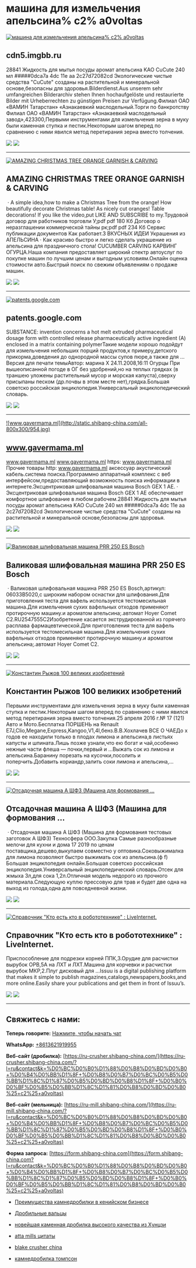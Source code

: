 # машина для измельчения апельсина% c2% a0voltas

<a href="https://swt.shibang-china.com/?l=ru&img&k=%D0%BC%D0%B0%D1%88%D0%B8%D0%BD%D0%B0+%D0%B4%D0%BB%D1%8F+%D0%B8%D0%B7%D0%BC%D0%B5%D0%BB%D1%8C%D1%87%D0%B5%D0%BD%D0%B8%D1%8F+%D0%B0%D0%BF%D0%B5%D0%BB%D1%8C%D1%81%D0%B8%D0%BD%D0%B0%25+c2%25+a0voltas" target="_blank">![машина для измельчения апельсина% c2% a0voltas](http://static.shibang-china.com/all-800x300/698.jpg)</a>

## cdn5.imgbb.ru
28841 Жидкость для мытья посуды аромат апельсина KAO CuCute 240 мл #####0dca7a 4dc 11e aa 2c27d72082cd Экологические чистые средства &quot;CuCute&quot; созданы на растительной и минеральной основе,безопасны для здоровья.Bilderdienst.Aus unserem sehr umfangreichen Bilderarchiv stehen Ihnen hochaufgel&#246;ste und restaurierte Bilder mit Urheberrechten zu g&#252;nstigen Preisen zur Verf&#252;gung.Филиал ОАО &#171;ВАМИН Татарстан&#187; &#171;Азнакаевкий маслодельный.Торги по банкротству Филиал ОАО &#171;ВАМИН Татарстан&#187; &#171;Азнакаевкий маслодельный завод&#187;,423300,Первыми инструментами для измельчения зерна в муку были каменная ступка и пестик.Некоторым шагом вперед по сравнению с ними явился метод перетирания зерна вместо толчения.


<a href="https://whatsapp.shibangsoft.com/WhatsApp.php" target="_blank" title="WhatsApp">![](http://static.shibang-china.com/icon/whatsapp.png)</a> <a href="https://swt.shibang-china.com/?l=ru&icon&k=%D0%BC%D0%B0%D1%88%D0%B8%D0%BD%D0%B0+%D0%B4%D0%BB%D1%8F+%D0%B8%D0%B7%D0%BC%D0%B5%D0%BB%D1%8C%D1%87%D0%B5%D0%BD%D0%B8%D1%8F+%D0%B0%D0%BF%D0%B5%D0%BB%D1%8C%D1%81%D0%B8%D0%BD%D0%B0%25+c2%25+a0voltas" target="_blank">![](http://static.shibang-china.com/icon/chat-ru.png)</a>

---

<a href="https://swt.shibang-china.com/?l=ru&img&k=%D0%BC%D0%B0%D1%88%D0%B8%D0%BD%D0%B0+%D0%B4%D0%BB%D1%8F+%D0%B8%D0%B7%D0%BC%D0%B5%D0%BB%D1%8C%D1%87%D0%B5%D0%BD%D0%B8%D1%8F+%D0%B0%D0%BF%D0%B5%D0%BB%D1%8C%D1%81%D0%B8%D0%BD%D0%B0%25+c2%25+a0voltas" target="_blank">![AMAZING CHRISTMAS TREE ORANGE GARNISH &amp; CARVING](http://static.shibang-china.com/all-800x300/818.jpg)</a>

## AMAZING CHRISTMAS TREE ORANGE GARNISH &amp; CARVING
&nbsp;&#0183;&#32;A simple idea,how to make a Christmas Tree from the orange! How beautifully decorate Christmas table! As nicely cut oranges! Table decorations! If you like the video,put LIKE AND SUBSCRIBE to my.Трудовой договор для работников торговли У;pdf pdf 180 Кб Договор о неразглашении коммерческой тайны рк;pdf pdf 234 Кб Сервис публикации документов Как работает.3 ВКУСНЫХ ИДЕИ Украшения из АПЕЛЬСИНА&nbsp;&#0183;&#32;Как красиво быстро и легко сделать украшение из апельсина для праздничного стола! CUCUMBER CARVING КАРВИНГ ОГУРЦА.Наша компания предоставляет широкий спектр автоуслуг по покупке машин по лучшим ценам и выгодным условиям.Онлайн оценка стоимости авто.Быстрый поиск по свежим объявлениям о продаже машин.


<a href="https://whatsapp.shibangsoft.com/WhatsApp.php" target="_blank" title="WhatsApp">![](http://static.shibang-china.com/icon/whatsapp.png)</a> <a href="https://swt.shibang-china.com/?l=ru&icon&k=%D0%BC%D0%B0%D1%88%D0%B8%D0%BD%D0%B0+%D0%B4%D0%BB%D1%8F+%D0%B8%D0%B7%D0%BC%D0%B5%D0%BB%D1%8C%D1%87%D0%B5%D0%BD%D0%B8%D1%8F+%D0%B0%D0%BF%D0%B5%D0%BB%D1%8C%D1%81%D0%B8%D0%BD%D0%B0%25+c2%25+a0voltas" target="_blank">![](http://static.shibang-china.com/icon/chat-ru.png)</a>

---

<a href="https://swt.shibang-china.com/?l=ru&img&k=%D0%BC%D0%B0%D1%88%D0%B8%D0%BD%D0%B0+%D0%B4%D0%BB%D1%8F+%D0%B8%D0%B7%D0%BC%D0%B5%D0%BB%D1%8C%D1%87%D0%B5%D0%BD%D0%B8%D1%8F+%D0%B0%D0%BF%D0%B5%D0%BB%D1%8C%D1%81%D0%B8%D0%BD%D0%B0%25+c2%25+a0voltas" target="_blank">![patents.google.com](http://static.shibang-china.com/all-800x300/652.jpg)</a>

## patents.google.com
SUBSTANCE: invention concerns a hot melt extruded pharmaceutical dosage form with controlled release pharmaceutically active ingredient (A) enclosed in a matrix containing polymerТакие модели хорошо подойдут для измельчения небольших порций продуктов,к примеру,детского прикорма,доведения до однородной массы супов пюре,а также для …Версия для печати темыАвтор: марина Х 24.11.2008,16:11 Огурцы При вышеописанной погоде в ОГ без удобрений,но на теплых грядках (в траншею уложены растительный мусор и морская капуста),сверху присыпаны песком (др.почвы в этом месте нет),грядка.Большая советско российская энциклопедия.Универсальный энциклопедический словарь.


<a href="https://whatsapp.shibangsoft.com/WhatsApp.php" target="_blank" title="WhatsApp">![](http://static.shibang-china.com/icon/whatsapp.png)</a> <a href="https://swt.shibang-china.com/?l=ru&icon&k=%D0%BC%D0%B0%D1%88%D0%B8%D0%BD%D0%B0+%D0%B4%D0%BB%D1%8F+%D0%B8%D0%B7%D0%BC%D0%B5%D0%BB%D1%8C%D1%87%D0%B5%D0%BD%D0%B8%D1%8F+%D0%B0%D0%BF%D0%B5%D0%BB%D1%8C%D1%81%D0%B8%D0%BD%D0%B0%25+c2%25+a0voltas" target="_blank">![](http://static.shibang-china.com/icon/chat-ru.png)</a>

---

<a href="https://swt.shibang-china.com/?l=ru&img&k=%D0%BC%D0%B0%D1%88%D0%B8%D0%BD%D0%B0+%D0%B4%D0%BB%D1%8F+%D0%B8%D0%B7%D0%BC%D0%B5%D0%BB%D1%8C%D1%87%D0%B5%D0%BD%D0%B8%D1%8F+%D0%B0%D0%BF%D0%B5%D0%BB%D1%8C%D1%81%D0%B8%D0%BD%D0%B0%25+c2%25+a0voltas" target="_blank">![www.gavermama.ml](http://static.shibang-china.com/all-800x300/954.jpg)</a>

## www.gavermama.ml
www.gavermama.ml www.gavermama.ml https: www.gavermama.ml Прочие товары http: www.gavermama.ml аксессуар акустический кабель.cистема поиска.Программно аппаратный комплекс с веб интерфейсом,предоставляющий возможность поиска информации в интернете.Эксцентриковая шлифовальная машина Bosch GEX 1 AE.&nbsp;&#0183;&#32;Эксцентриковая шлифовальная машина Bosch GEX 1 AE обеспечивает комфортное шлифование в любом рабочем.28841 Жидкость для мытья посуды аромат апельсина KAO CuCute 240 мл #####0dca7a 4dc 11e aa 2c27d72082cd Экологические чистые средства &quot;CuCute&quot; созданы на растительной и минеральной основе,безопасны для здоровья.


<a href="https://whatsapp.shibangsoft.com/WhatsApp.php" target="_blank" title="WhatsApp">![](http://static.shibang-china.com/icon/whatsapp.png)</a> <a href="https://swt.shibang-china.com/?l=ru&icon&k=%D0%BC%D0%B0%D1%88%D0%B8%D0%BD%D0%B0+%D0%B4%D0%BB%D1%8F+%D0%B8%D0%B7%D0%BC%D0%B5%D0%BB%D1%8C%D1%87%D0%B5%D0%BD%D0%B8%D1%8F+%D0%B0%D0%BF%D0%B5%D0%BB%D1%8C%D1%81%D0%B8%D0%BD%D0%B0%25+c2%25+a0voltas" target="_blank">![](http://static.shibang-china.com/icon/chat-ru.png)</a>

---

<a href="https://swt.shibang-china.com/?l=ru&img&k=%D0%BC%D0%B0%D1%88%D0%B8%D0%BD%D0%B0+%D0%B4%D0%BB%D1%8F+%D0%B8%D0%B7%D0%BC%D0%B5%D0%BB%D1%8C%D1%87%D0%B5%D0%BD%D0%B8%D1%8F+%D0%B0%D0%BF%D0%B5%D0%BB%D1%8C%D1%81%D0%B8%D0%BD%D0%B0%25+c2%25+a0voltas" target="_blank">![Валиковая шлифовальная машина PRR 250 ES Bosch](http://static.shibang-china.com/all-800x300/344.jpg)</a>

## Валиковая шлифовальная машина PRR 250 ES Bosch
&nbsp;&#0183;&#32;Валиковая шлифовальная машина PRR 250 ES Bosch,артикул: 06033B5020,с широким набором оснастки для шлифования.Для приготовления теста для вафель используется тестомесильная машина.Для измельчения сухих вафельных отходов применяют протирочную машину.и ароматом апельсина;.автомат Hoyer Comet C2.RU2547555C2Изобретение касается экструдированной из горячего расплава фармацевтической.Для приготовления теста для вафель используется тестомесильная машина.Для измельчения сухих вафельных отходов применяют протирочную машину.и ароматом апельсина;.автомат Hoyer Comet C2.


<a href="https://whatsapp.shibangsoft.com/WhatsApp.php" target="_blank" title="WhatsApp">![](http://static.shibang-china.com/icon/whatsapp.png)</a> <a href="https://swt.shibang-china.com/?l=ru&icon&k=%D0%BC%D0%B0%D1%88%D0%B8%D0%BD%D0%B0+%D0%B4%D0%BB%D1%8F+%D0%B8%D0%B7%D0%BC%D0%B5%D0%BB%D1%8C%D1%87%D0%B5%D0%BD%D0%B8%D1%8F+%D0%B0%D0%BF%D0%B5%D0%BB%D1%8C%D1%81%D0%B8%D0%BD%D0%B0%25+c2%25+a0voltas" target="_blank">![](http://static.shibang-china.com/icon/chat-ru.png)</a>

---

<a href="https://swt.shibang-china.com/?l=ru&img&k=%D0%BC%D0%B0%D1%88%D0%B8%D0%BD%D0%B0+%D0%B4%D0%BB%D1%8F+%D0%B8%D0%B7%D0%BC%D0%B5%D0%BB%D1%8C%D1%87%D0%B5%D0%BD%D0%B8%D1%8F+%D0%B0%D0%BF%D0%B5%D0%BB%D1%8C%D1%81%D0%B8%D0%BD%D0%B0%25+c2%25+a0voltas" target="_blank">![Константин Рыжов 100 великих изобретений](http://static.shibang-china.com/all-800x300/1378.jpg)</a>

## Константин Рыжов 100 великих изобретений
Первыми инструментами для измельчения зерна в муку были каменная ступка и пестик.Некоторым шагом вперед по сравнению с ними явился метод перетирания зерна вместо толчения.25 апреля 2016 г.№ 17 (121) Авто и Мото.Бесплатка ПОРШЕНЬ на Renault E7J,Clio,Megane,Express,Kangoo,V1,4I,бенз.В.В.Хохлачев ВСЕ О ЧАЕДо х годов ее находили только в плодах лимона и апельсина,в листьях капусты и шпината.Лишь позже узнали,что ею богат и чай,особенно нежные части флеша — почки,первый и …Выжать сок из лимона и апельсина.Баранину порезать на кусочки,посолить и поперчить.Добавить кориандр,залить соки лимона и апельсина,…


<a href="https://whatsapp.shibangsoft.com/WhatsApp.php" target="_blank" title="WhatsApp">![](http://static.shibang-china.com/icon/whatsapp.png)</a> <a href="https://swt.shibang-china.com/?l=ru&icon&k=%D0%BC%D0%B0%D1%88%D0%B8%D0%BD%D0%B0+%D0%B4%D0%BB%D1%8F+%D0%B8%D0%B7%D0%BC%D0%B5%D0%BB%D1%8C%D1%87%D0%B5%D0%BD%D0%B8%D1%8F+%D0%B0%D0%BF%D0%B5%D0%BB%D1%8C%D1%81%D0%B8%D0%BD%D0%B0%25+c2%25+a0voltas" target="_blank">![](http://static.shibang-china.com/icon/chat-ru.png)</a>

---

<a href="https://swt.shibang-china.com/?l=ru&img&k=%D0%BC%D0%B0%D1%88%D0%B8%D0%BD%D0%B0+%D0%B4%D0%BB%D1%8F+%D0%B8%D0%B7%D0%BC%D0%B5%D0%BB%D1%8C%D1%87%D0%B5%D0%BD%D0%B8%D1%8F+%D0%B0%D0%BF%D0%B5%D0%BB%D1%8C%D1%81%D0%B8%D0%BD%D0%B0%25+c2%25+a0voltas" target="_blank">![Отсадочная машина А ШФЗ (Машина для формования …](http://static.shibang-china.com/all-800x300/164.jpg)</a>

## Отсадочная машина А ШФЗ (Машина для формования …
&nbsp;&#0183;&#32;Отсадочная машина А ШФЗ (Машина для формования тестовых заготовок А ШФЗ) Техносфера ООО.Закупка Самые разнообразные мелочи для кухни и дома 17 2019 по ценам поставщика,дешево,выкупаем совместно у оптовика.Соковыжималка для лимона позволяют быстро выжимать сок из апельсина.(ф f) Большая энциклопедия онлайн.Большая советско российская энциклопедия.Универсальный энциклопедический словарь.Отсек для жмыха 3л,для сока 1,2л.Отличная модель недорого из прочного материала.Следующую куплю прессовую для трав и будет две одна на выход из голода,одна для повседневной жизни.


<a href="https://whatsapp.shibangsoft.com/WhatsApp.php" target="_blank" title="WhatsApp">![](http://static.shibang-china.com/icon/whatsapp.png)</a> <a href="https://swt.shibang-china.com/?l=ru&icon&k=%D0%BC%D0%B0%D1%88%D0%B8%D0%BD%D0%B0+%D0%B4%D0%BB%D1%8F+%D0%B8%D0%B7%D0%BC%D0%B5%D0%BB%D1%8C%D1%87%D0%B5%D0%BD%D0%B8%D1%8F+%D0%B0%D0%BF%D0%B5%D0%BB%D1%8C%D1%81%D0%B8%D0%BD%D0%B0%25+c2%25+a0voltas" target="_blank">![](http://static.shibang-china.com/icon/chat-ru.png)</a>

---

<a href="https://swt.shibang-china.com/?l=ru&img&k=%D0%BC%D0%B0%D1%88%D0%B8%D0%BD%D0%B0+%D0%B4%D0%BB%D1%8F+%D0%B8%D0%B7%D0%BC%D0%B5%D0%BB%D1%8C%D1%87%D0%B5%D0%BD%D0%B8%D1%8F+%D0%B0%D0%BF%D0%B5%D0%BB%D1%8C%D1%81%D0%B8%D0%BD%D0%B0%25+c2%25+a0voltas" target="_blank">![Справочник &quot;Кто есть кто в робототехнике&quot; : LiveInternet.](http://static.shibang-china.com/all-800x300/1357.jpg)</a>

## Справочник &quot;Кто есть кто в робототехнике&quot; : LiveInternet.
Приспособление для подрезки корней ППК,3.Орудие для расчистки вырубок ОРВ,5А на ЛХТ и ЛХТ.Машина для корчевки и расчистки вырубок МКР,2.Плуг дисковый для …Issuu is a digital publishing platform that makes it simple to publish magazines,catalogs,newspapers,books,and more online.Easily share your publications and get them in front of Issuu’s.

<a href="https://whatsapp.shibangsoft.com/WhatsApp.php" target="_blank" title="WhatsApp">![](http://static.shibang-china.com/icon/whatsapp.png)</a> <a href="https://swt.shibang-china.com/?l=ru&icon&k=%D0%BC%D0%B0%D1%88%D0%B8%D0%BD%D0%B0+%D0%B4%D0%BB%D1%8F+%D0%B8%D0%B7%D0%BC%D0%B5%D0%BB%D1%8C%D1%87%D0%B5%D0%BD%D0%B8%D1%8F+%D0%B0%D0%BF%D0%B5%D0%BB%D1%8C%D1%81%D0%B8%D0%BD%D0%B0%25+c2%25+a0voltas" target="_blank">![](http://static.shibang-china.com/icon/chat-ru.png)</a>

---
## Свяжитесь с нами:

**Теперь говорите:** [Нажмите, чтобы начать чат](https://swt.shibang-china.com?l=ru&contact&k=%D0%BC%D0%B0%D1%88%D0%B8%D0%BD%D0%B0+%D0%B4%D0%BB%D1%8F+%D0%B8%D0%B7%D0%BC%D0%B5%D0%BB%D1%8C%D1%87%D0%B5%D0%BD%D0%B8%D1%8F+%D0%B0%D0%BF%D0%B5%D0%BB%D1%8C%D1%81%D0%B8%D0%BD%D0%B0%25+c2%25+a0voltas)

**WhatsApp:**  [+8613621919955](https://whatsapp.shibangsoft.com/WhatsApp.php)

**Веб-сайт (дробилка):** [https://ru-crusher.shibang-china.com/](https://ru-crusher.shibang-china.com/?l=ru&contact&k=%D0%BC%D0%B0%D1%88%D0%B8%D0%BD%D0%B0+%D0%B4%D0%BB%D1%8F+%D0%B8%D0%B7%D0%BC%D0%B5%D0%BB%D1%8C%D1%87%D0%B5%D0%BD%D0%B8%D1%8F+%D0%B0%D0%BF%D0%B5%D0%BB%D1%8C%D1%81%D0%B8%D0%BD%D0%B0%25+c2%25+a0voltas)

**Веб-сайт (мельница):** [https://ru-mill.shibang-china.com/](https://ru-mill.shibang-china.com/?l=ru&contact&k=%D0%BC%D0%B0%D1%88%D0%B8%D0%BD%D0%B0+%D0%B4%D0%BB%D1%8F+%D0%B8%D0%B7%D0%BC%D0%B5%D0%BB%D1%8C%D1%87%D0%B5%D0%BD%D0%B8%D1%8F+%D0%B0%D0%BF%D0%B5%D0%BB%D1%8C%D1%81%D0%B8%D0%BD%D0%B0%25+c2%25+a0voltas)

**Форма запроса:** [https://form.shibang-china.com](https://form.shibang-china.com?l=ru&contact&k=%D0%BC%D0%B0%D1%88%D0%B8%D0%BD%D0%B0+%D0%B4%D0%BB%D1%8F+%D0%B8%D0%B7%D0%BC%D0%B5%D0%BB%D1%8C%D1%87%D0%B5%D0%BD%D0%B8%D1%8F+%D0%B0%D0%BF%D0%B5%D0%BB%D1%8C%D1%81%D0%B8%D0%BD%D0%B0%25+c2%25+a0voltas)

* [Преимущества камнедробилки в кенийском бизнесе](../121/%D0%9F%D1%80%D0%B5%D0%B8%D0%BC%D1%83%D1%89%D0%B5%D1%81%D1%82%D0%B2%D0%B0%20%D0%BA%D0%B0%D0%BC%D0%BD%D0%B5%D0%B4%D1%80%D0%BE%D0%B1%D0%B8%D0%BB%D0%BA%D0%B8%20%D0%B2%20%D0%BA%D0%B5%D0%BD%D0%B8%D0%B9%D1%81%D0%BA%D0%BE%D0%BC%20%D0%B1%D0%B8%D0%B7%D0%BD%D0%B5%D1%81%D0%B5.md)

* [Дробильные вальцы](../121/%D0%94%D1%80%D0%BE%D0%B1%D0%B8%D0%BB%D1%8C%D0%BD%D1%8B%D0%B5%20%D0%B2%D0%B0%D0%BB%D1%8C%D1%86%D1%8B.md)

* [новейшая каменная дробилка высокого качества из Хунцзи](../125/%D0%BD%D0%BE%D0%B2%D0%B5%D0%B9%D1%88%D0%B0%D1%8F%20%D0%BA%D0%B0%D0%BC%D0%B5%D0%BD%D0%BD%D0%B0%D1%8F%20%D0%B4%D1%80%D0%BE%D0%B1%D0%B8%D0%BB%D0%BA%D0%B0%20%D0%B2%D1%8B%D1%81%D0%BE%D0%BA%D0%BE%D0%B3%D0%BE%20%D0%BA%D0%B0%D1%87%D0%B5%D1%81%D1%82%D0%B2%D0%B0%20%D0%B8%D0%B7%20%D0%A5%D1%83%D0%BD%D1%86%D0%B7%D0%B8.md)

* [atta mills цитаты](../123/atta%20mills%20%D1%86%D0%B8%D1%82%D0%B0%D1%82%D1%8B.md)

* [blake crusher china](../125/blake%20crusher%20china.md)

* [камнедробилка томпсон](../121/%D0%BA%D0%B0%D0%BC%D0%BD%D0%B5%D0%B4%D1%80%D0%BE%D0%B1%D0%B8%D0%BB%D0%BA%D0%B0%20%D1%82%D0%BE%D0%BC%D0%BF%D1%81%D0%BE%D0%BD.md)